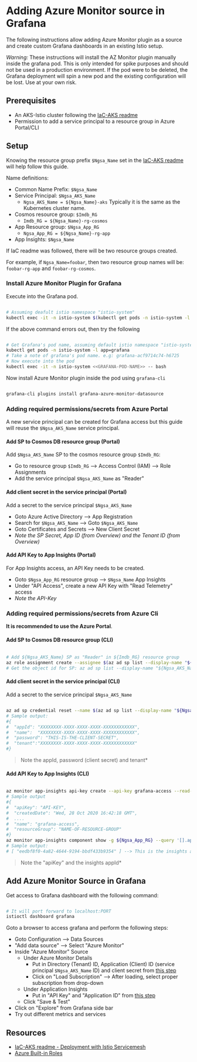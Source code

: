 # Adding Azure Monitor source in Grafana

The following instructions allow adding Azure Monitor plugin as a source and create custom Grafana dashboards in an existing Istio setup.

*Warning:*  These instructions will install the AZ Monitor plugin manually inside the grafana pod. This is only intended for spike purposes and should not be used in a production environment. If the pod were to be deleted, the Grafana deployment will spin a new pod and the existing configuration will be lost. Use at your own risk.

## Prerequisites

- An AKS-Istio cluster following the [IaC-AKS readme][1]
- Permission to add a service principal to a resource group in Azure Portal/CLI

## Setup

Knowing the resource group prefix `$Ngsa_Name` set in the [IaC-AKS readme][1] will help follow this guide.

Name definitions:

- Common Name Prefix: `$Ngsa_Name`
- Service Principal: `$Ngsa_AKS_Name`
  - `Ngsa_AKS_Name = ${Ngsa_Name}-aks`  Typically it is the same as the Kubernetes cluster name.
- Cosmos resource group: `$Imdb_RG`
  - `Imdb_RG = ${Ngsa_Name}-rg-cosmos`
- App Resource group: `$Ngsa_App_RG`
  - `Ngsa_App_RG = ${Ngsa_Name}-rg-app`
- App Insights: `$Ngsa_Name`

If IaC readme was followed, there will be two resource groups created.

For example, if `Ngsa_Name=foobar`, then two resource group names will be: `foobar-rg-app` and `foobar-rg-cosmos`.

### Install Azure Monitor Plugin for Grafana

Execute into the Grafana pod.

```bash

# Assuming deafult istio namespace "istio-system"
kubectl exec -it -n istio-system $(kubectl get pods -n istio-system -l app=grafana -o jsonpath='{.items[0].metadata.name}') -- bash

```

If the above command errors out, then try the following

``` bash

# Get Grafana's pod name, assuming default istio namespace "istio-system"
kubectl get pods -n istio-system -l app=grafana
# Take a note of grafana's pod name. e.g: grafana-acf9714c74-h6725
# Now execute into the pod
kubectl exec -it -n istio-system <<GRAFANA-POD-NAME>> -- bash

```

Now install Azure Monitor plugin inside the pod using `grafana-cli`

```bash

grafana-cli plugins install grafana-azure-monitor-datasource

```

### Adding required permissions/secrets from Azure Portal

A new service principal can be created for Grafana access but this guide will reuse the `$Ngsa_AKS_Name` service principal.

#### Add SP to Cosmos DB resource group (Portal)

Add `$Ngsa_AKS_Name` SP to the cosmos resource group `$Imdb_RG`:

- Go to resource group `$Imdb_RG` --> Access Control (IAM) --> Role Assignments
- Add the service principal `$Ngsa_AKS_Name` as "Reader"

#### Add client secret in the service principal (Portal)

Add a secret to the service principal `$Ngsa_AKS_Name`

- Goto Azure Active Directory --> App Registration
- Search for `$Ngsa_AKS_Name` --> Goto `$Ngsa_AKS_Name`
- Goto Certificates and Secrets --> New Client Secret
- *Note the SP Secret, App ID (from Overview) and the Tenant ID (from Overview)*

#### Add API Key to App Insights (Portal)

For App Insights access, an API Key needs to be created.

- Goto  `$Ngsa_App_RG` resource group -->  `$Ngsa_Name` App Insights
- Under "API Access", create a new API Key with "Read Telemetry" access
- *Note the API-Key*

### Adding required permissions/secrets from Azure Cli

**It is recommended to use the Azure Portal**.

#### Add SP to Cosmos DB resource group (CLI)

```bash

# Add ${Ngsa_AKS_Name} SP as "Reader" in ${Imdb_RG} resource group
az role assignment create --assignee $(az ad sp list --display-name "${Ngsa_AKS_Name}" --query "[].objectId" -o tsv) --role "Reader" --resource-group "${Imdb_RG}"
# Get the object id for SP: az ad sp list --display-name "${Ngsa_AKS_Name}" --query "[].objectId" -o tsv

```

#### Add client secret in the service principal (CLI)

Add a secret to the service principal `$Ngsa_AKS_Name`

```bash

az ad sp credential reset --name $(az ad sp list --display-name "${Ngsa_AKS_Name}" --query '[].appId' -o tsv) --append --credential-description "grafana-cred"
# Sample output:
#{
#  "appId": "XXXXXXXX-XXXX-XXXX-XXXX-XXXXXXXXXXXX",
#  "name":  "XXXXXXXX-XXXX-XXXX-XXXX-XXXXXXXXXXXX",
#  "password": "THIS-IS-THE-CLIENT-SECRET",
#  "tenant":"XXXXXXXX-XXXX-XXXX-XXXX-XXXXXXXXXXXX"
#}

```

> Note the appId, password (client secret) and tenant*

#### Add API Key to App Insights (CLI)

```bash

az monitor app-insights api-key create --api-key grafana-access --read-properties ReadTelemetry --write-properties "" -g ${Ngsa_App_RG} --app ${Ngsa_Name}
# Sample output
#{
#  "apiKey": "API-KEY",
#  "createdDate": "Wed, 28 Oct 2020 16:42:18 GMT",
#  ....
#  "name": "grafana-access",
#  "resourceGroup": "NAME-OF-RESOURCE-GROUP"
#}
az monitor app-insights component show -g ${Ngsa_App_RG} --query '[].appId'
# Sample output:
# [ "eedbf8f0-4a82-4644-9194-bbdf433b9354" ] --> This is the insights appId

```

> Note the "apiKey" and the insights appId*

## Add Azure Monitor Source in Grafana

Get access to Grafana dashboard with the following command:

```bash

# It will port forward to localhost:PORT
istioctl dashboard grafana

```

Goto a browser to access grafana and perform the following steps:

- Goto Configuration --> Data Sources
- "Add data source" --> Select "Azure Monitor"
- Inside "Azure Monitor" Source
  - Under Azure Monitor Details
    - Put in Directory (Tenant) ID, Application (Client) ID (service principal `$Ngsa_AKS_Name` ID) and client secret from [this step](#add-client-secret-in-the-service-principal)
    - Click on "Load Subscription" --> After loading, select proper subscription from drop-down
  - Under Application Insights
    - Put in "API Key" and "Application ID" from [this step](#add-api-key-to-app-insights)
  - Click "Save & Test"
- Click on "Explore" from Grafana side bar
- Try out different metrics and services

## Resources

- [IaC-AKS readme - Deployment with Istio Servicemesh][1]
- [Azure Built-in Roles][2]

[1]: https://github.com/retaildevcrews/ngsa/tree/main/IaC/AKS
[2]: https://docs.microsoft.com/en-us/azure/role-based-access-control/built-in-roles
